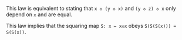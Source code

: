 This law is equivalent to stating that `x ◇ (y ◇ x)` and `(y ◇ z) ◇ x` only depend on `x` and are equal.

This law implies that the squaring map `S: x ↦ x◇x` obeys `S(S(S(x))) = S(S(x))`.
